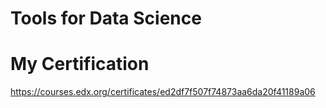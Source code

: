 # Tools for Data Science


# My Certification
https://courses.edx.org/certificates/ed2df7f507f74873aa6da20f41189a06
